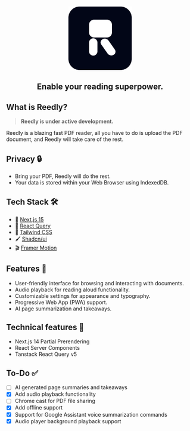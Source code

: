 <p align="center">
  <a href="https://reedly.io"><img src="https://raw.githubusercontent.com/reedlyio/.github/main/Reedly.svg" alt="Logo" height=170></a>
</p>
<h2 align="center" style="font-weight: bold;">
    Enable your reading superpower.
</h2>

## What is Reedly?

> **Reedly is under active development.**

Reedly is a blazing fast PDF reader, all you have to do is upload the PDF document, and Reedly will take care of the rest.

## Privacy 🔒

- Bring your PDF, Reedly will do the rest.
- Your data is stored within your Web Browser using IndexedDB.

## Tech Stack 🛠️

- 🚀 [Next.js 15](https://nextjs.org/)
- 🌴 [React Query](https://react-query.tanstack.com/)
- 🎨 [Tailwind CSS](https://tailwindcss.com/)
- 🖌️ [Shadcn/ui](https://ui.shadcn.com/)
- 🎬 [Framer Motion](https://www.framer.com/api/motion/)

## Features 🌟

- User-friendly interface for browsing and interacting with documents.
- Audio playback for reading aloud functionality.
- Customizable settings for appearance and typography.
- Progressive Web App (PWA) support.
- AI page summarization and takeaways.

## Technical features 🚀

- Next.js 14 Partial Prerendering
- React Server Components
- Tanstack React Query v5

## To-Do ✅

- [ ] AI generated page summaries and takeaways
- [x] Add audio playback functionality
- [ ] Chrome cast for PDF file sharing
- [x] Add offline support
- [x] Support for Google Assistant voice summarization commands
- [x] Audio player background playback support
